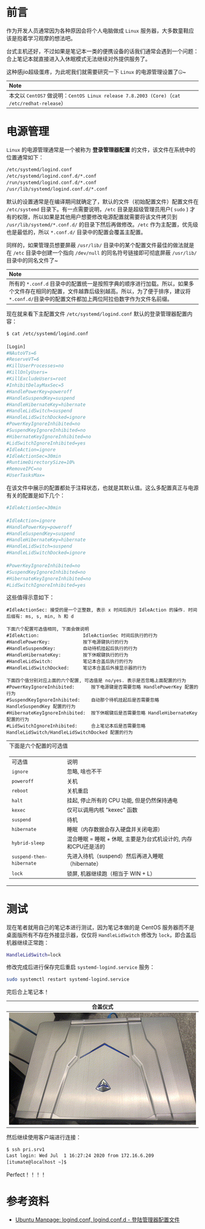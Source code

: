 # 前言

作为开发人员通常因为各种原因会将个人电脑做成 `Linux` 服务器，大多数童鞋应该是抱着学习观摩的想法吧。

台式主机还好，不过如果是笔记本一类的便携设备的话我们通常会遇到一个问题：合上笔记本就直接进入入休眠模式无法继续对外提供服务了。

这种感jio超级蛋疼，为此呢我们就需要研究一下 `Linux` 的电源管理设置了🤐~

| Note                                                         |
| :----------------------------------------------------------- |
| 本文以 `CentOS7`  做说明：`CentOS Linux release 7.8.2003 (Core)`（`cat /etc/redhat-release`） |

# 电源管理

`Linux` 的电源管理通常是一个被称为 **登录管理器配置** 的文件，该文件在系统中的位置通常如下：

```bash
/etc/systemd/logind.conf
/etc/systemd/logind.conf.d/*.conf
/run/systemd/logind.conf.d/*.conf
/usr/lib/systemd/logind.conf.d/*.conf
```

默认的设置通常是在编译期间就确定了，默认的文件（初始配置文件）配置文件在 `/etc/systemd` 目录下。有一点需要说明，`/etc` 目录是超级管理员用户( `sudo` ) 才有的权限，所以如果是其他用户想要修改电源配置就需要将该文件拷贝到 `/usr/lib/systemd/*.conf.d/` 的目录下然后再做修改。`/etc` 作为主配置，优先级也是最低的，所以 `*.conf.d/` 目录中的配置会覆盖主配置。

同样的，如果管理员想要屏蔽 `/usr/lib/` 目录中的某个配置文件最佳的做法就是在 `/etc` 目录中创建一个指向 `/dev/null` 的同名符号链接即可彻底屏蔽 `/usr/lib/` 目录中的同名文件了~

| Note                                                         |
| :----------------------------------------------------------- |
| 所有的 `*.conf.d` 目录中的配置统一是按照字典的顺序进行加载。所以，如果多个文件存在相同的配置，文件越靠后级别越高。所以，为了便于排序，建议将 `*.conf.d/`目录中的配置文件都加上两位阿拉伯数字作为文件名前缀。 |

现在就来看下主配置文件 `/etc/systemd/logind.conf` 默认的登录管理器配置内容：

```bash
$ cat /etc/systemd/logind.conf

[Login]
#NAutoVTs=6
#ReserveVT=6
#KillUserProcesses=no
#KillOnlyUsers=
#KillExcludeUsers=root
#InhibitDelayMaxSec=5
#HandlePowerKey=poweroff
#HandleSuspendKey=suspend
#HandleHibernateKey=hibernate
#HandleLidSwitch=suspend
#HandleLidSwitchDocked=ignore
#PowerKeyIgnoreInhibited=no
#SuspendKeyIgnoreInhibited=no
#HibernateKeyIgnoreInhibited=no
#LidSwitchIgnoreInhibited=yes
#IdleAction=ignore
#IdleActionSec=30min
#RuntimeDirectorySize=10%
#RemoveIPC=no
#UserTasksMax=
```

在该文件中展示的配置都处于注释状态，也就是其默认值。这么多配置真正与电源有关的配置是如下几个：

```bash
#IdleActionSec=30min

#IdleAction=ignore
#HandlePowerKey=poweroff
#HandleSuspendKey=suspend
#HandleHibernateKey=hibernate
#HandleLidSwitch=suspend
#HandleLidSwitchDocked=ignore

#PowerKeyIgnoreInhibited=no
#SuspendKeyIgnoreInhibited=no
#HibernateKeyIgnoreInhibited=no
#LidSwitchIgnoreInhibited=yes
```

这些值得示意如下：

```
#IdleActionSec: 接受的是一个正整数, 表示 x 时间后执行 IdleAction 的操作. 时间后缀有: ms, s, min, h 和 d

下面六个配置可选值相同, 下面会做说明
#IdleAction:                IdleActionSec 时间后执行的行为
#HandlePowerKey:            按下电源键执行的行为
#HandleSuspendKey:          自动待机挂起后执行的行为
#HandleHibernateKey:        按下休眠键执行的行为
#HandleLidSwitch:           笔记本合盖后执行的行为
#HandleLidSwitchDocked:     笔记本合盖后外接显示器的行为

下面四个值分别对应上面的六个配置, 可选值是 no/yes. 表示是否忽略上面配置的行为
#PowerKeyIgnoreInhibited:      按下电源键是否需要忽略 HandlePowerKey 配置的行为
#SuspendKeyIgnoreInhibited:    自动那个待机挂起后是否需要忽略 HandleSuspendKey 配置的行为
#HibernateKeyIgnoreInhibited:  按下休眠键后是否需要忽略 HandleHibernateKey 配置的行为
#LidSwitchIgnoreInhibited:     合上笔记本后是否需要忽略 HandleLidSwitch/HandleLidSwitchDocked 配置的行为
```

<table>
    <tr>
        <td>下面是六个配置的可选值</td>
    </tr>
    <tr>
        <td>
            <table>
                <tr>
                    <td>可选值</td>
                    <td>说明</td>
                </tr>
                <tr>
                    <td><code>ignore</code></td>
                    <td>忽略, 啥也不干</td>
                </tr>
                <tr>
                    <td><code>poweroff</code></td>
                    <td>关机</td>
                </tr>
                <tr>
                    <td><code>reboot</code></td>
                    <td>关机重启</td>
                </tr>
                <tr>
                    <td><code>halt</code></td>
                    <td>挂起, 停止所有的 CPU 功能, 但是仍然保持通电</td>
                </tr>
                <tr>
                    <td><code>kexec</code></td>
                    <td>仅可以调用内核 "kexec" 函数</td>
                </tr>
                <tr>
                    <td><code>suspend</code></td>
                    <td>待机</td>
                </tr>
                <tr>
                    <td><code>hibernate</code></td>
                    <td>睡眠（内存数据会存入硬盘并关闭电源）</td>
                </tr>
                <tr>
                    <td><code>hybrid-sleep</code></td>
                    <td>混合睡眠 = 睡眠 + 休眠, 主要是为台式机设计的, 内存和CPU还是活的</td>
                </tr>
                <tr>
                    <td><code>suspend-then-hibernate</code></td>
                    <td>先进入待机（suspend）然后再进入睡眠（hibernate）</td>
                </tr>
                <tr>
                    <td><code>lock</code></td>
                    <td>锁屏, 机器继续跑（相当于 WIN + L）</td>
                </tr>
            </table>
        </td>
    </tr>
</table>

# 测试

现在笔者就用自己的笔记本进行测试，因为笔记本做的是 CentOS 服务器而不是桌面版所有不存在外接显示器，仅仅将 `HandleLidSwitch` 修改为 `lock`，即合盖后机器继续正常跑：

```bash
HandleLidSwitch=lock
```

修改完成后进行保存完后重启 `systemd-logind.service` 服务：

```bash
sudo systemctl restart systemd-logind.service
```

完后合上笔记本！

| 合盖仪式                                |
| --------------------------------------- |
| ![close-my-pc](./_imgs/close-my-pc.png) |

然后继续使用客户端进行连接：

```bash
$ ssh pri.srv1
Last login: Wed Jul  1 16:27:24 2020 from 172.16.6.209
[itumate@localhost ~]$
```

Perfect！！！！

# 参考资料

- [Ubuntu Manpage: logind.conf, logind.conf.d - 登陆管理器配置文件 ](https://manpages.ubuntu.com/manpages/cosmic/zh_CN/man5/logind.conf.5.html)